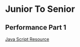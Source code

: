 # Junior To Senior

## Performance Part 1

[Java Script  Resource](https://github.com/zero-to-mastery/JS_Fun_Practice)
